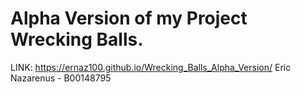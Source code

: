 # Alpha Version of my Project Wrecking Balls.
LINK: https://ernaz100.github.io/Wrecking_Balls_Alpha_Version/
Eric Nazarenus - B00148795
